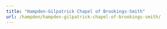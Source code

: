 ```yaml
---
title: "Hampden-Gilpatrick Chapel of Brookings-Smith"
url: /hampden/hampden-gilpatrick-chapel-of-brookings-smith/
---
```

